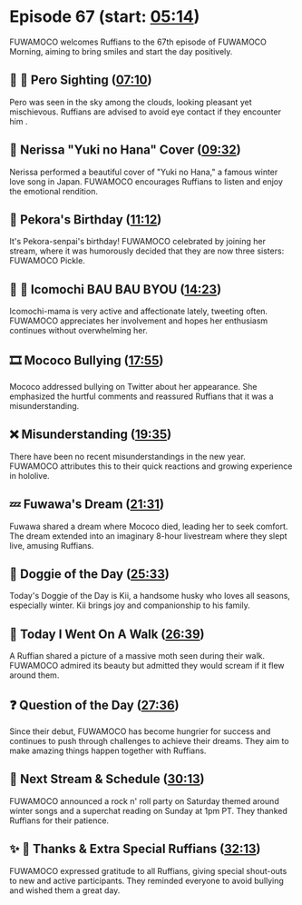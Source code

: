 # Episode 67 (start: [05:14](https://youtu.be/JJR8hAEbECA?t=05m14s))

FUWAMOCO welcomes Ruffians to the 67th episode of FUWAMOCO Morning, aiming to bring smiles and start the day positively.

## 👀 💜 Pero Sighting ([07:10](https://youtu.be/JJR8hAEbECA?t=07m10s))

Pero was seen in the sky among the clouds, looking pleasant yet mischievous. Ruffians are advised to avoid eye contact if they encounter him .

## 🎤 Nerissa "Yuki no Hana" Cover ([09:32](https://youtu.be/JJR8hAEbECA?t=09m32s))

Nerissa performed a beautiful cover of "Yuki no Hana," a famous winter love song in Japan. FUWAMOCO encourages Ruffians to listen and enjoy the emotional rendition.

## 🎂 Pekora's Birthday ([11:12](https://youtu.be/JJR8hAEbECA?t=11m12s))

It's Pekora-senpai's birthday! FUWAMOCO celebrated by joining her stream, where it was humorously decided that they are now three sisters: FUWAMOCO Pickle.

## 🍡 🤒 Icomochi BAU BAU BYOU ([14:23](https://youtu.be/JJR8hAEbECA?t=14m23s))

Icomochi-mama is very active and affectionate lately, tweeting often. FUWAMOCO appreciates her involvement and hopes her enthusiasm continues without overwhelming her.

## 🎞️ Mococo Bullying ([17:55](https://youtu.be/JJR8hAEbECA?t=17m55s))

Mococo addressed bullying on Twitter about her appearance. She emphasized the hurtful comments and reassured Ruffians that it was a misunderstanding.

## ❌ Misunderstanding ([19:35](https://youtu.be/JJR8hAEbECA?t=19m35s))

There have been no recent misunderstandings in the new year. FUWAMOCO attributes this to their quick reactions and growing experience in hololive.

## 💤 Fuwawa's Dream ([21:31](https://youtu.be/JJR8hAEbECA?t=21m31s))

Fuwawa shared a dream where Mococo died, leading her to seek comfort. The dream extended into an imaginary 8-hour livestream where they slept live, amusing Ruffians.

## 🐶 Doggie of the Day ([25:33](https://youtu.be/JJR8hAEbECA?t=25m33s))

Today's Doggie of the Day is Kii, a handsome husky who loves all seasons, especially winter. Kii brings joy and companionship to his family.

## 🚶 Today I Went On A Walk ([26:39](https://youtu.be/JJR8hAEbECA?t=26m39s))

A Ruffian shared a picture of a massive moth seen during their walk. FUWAMOCO admired its beauty but admitted they would scream if it flew around them.

## ❓ Question of the Day ([27:36](https://youtu.be/JJR8hAEbECA?t=27m36s))

Since their debut, FUWAMOCO has become hungrier for success and continues to push through challenges to achieve their dreams. They aim to make amazing things happen together with Ruffians.

## 📅 Next Stream & Schedule ([30:13](https://youtu.be/JJR8hAEbECA?t=30m13s))

FUWAMOCO announced a rock n' roll party on Saturday themed around winter songs and a superchat reading on Sunday at 1pm PT. They thanked Ruffians for their patience.

## ✨ 🐾 Thanks & Extra Special Ruffians ([32:13](https://youtu.be/JJR8hAEbECA?t=32m13s))

FUWAMOCO expressed gratitude to all Ruffians, giving special shout-outs to new and active participants. They reminded everyone to avoid bullying and wished them a great day.
